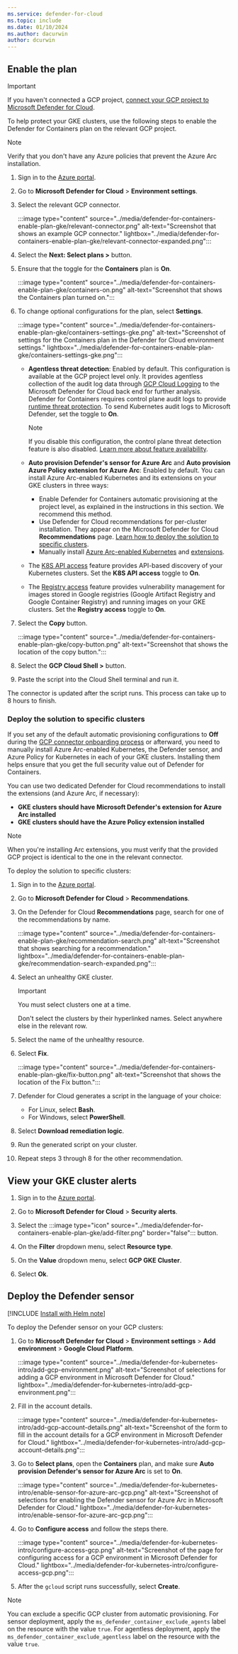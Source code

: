```yaml
---
ms.service: defender-for-cloud
ms.topic: include
ms.date: 01/10/2024
ms.author: dacurwin
author: dcurwin
---
```


## Enable the plan

> [!IMPORTANT]
> If you haven't connected a GCP project, [connect your GCP project to Microsoft Defender for Cloud](../tutorial-enable-container-gcp.md).

To help protect your GKE clusters, use the following steps to enable the Defender for Containers plan on the relevant GCP project.

> [!NOTE]
> Verify that you don't have any Azure policies that prevent the Azure Arc installation.

1. Sign in to the [Azure portal](https://portal.azure.com).

1. Go to **Microsoft Defender for Cloud** > **Environment settings**.

1. Select the relevant GCP connector.

    :::image type="content" source="../media/defender-for-containers-enable-plan-gke/relevant-connector.png" alt-text="Screenshot that shows an example GCP connector." lightbox="../media/defender-for-containers-enable-plan-gke/relevant-connector-expanded.png":::

1. Select the **Next: Select plans >** button.

1. Ensure that the toggle for the **Containers** plan is **On**.

    :::image type="content" source="../media/defender-for-containers-enable-plan-gke/containers-on.png" alt-text="Screenshot that shows the Containers plan turned on.":::

1. To change optional configurations for the plan, select **Settings**.

    :::image type="content" source="../media/defender-for-containers-enable-plan-gke/containers-settings-gke.png" alt-text="Screenshot of settings for the Containers plan in the Defender for Cloud environment settings." lightbox="../media/defender-for-containers-enable-plan-gke/containers-settings-gke.png":::

    - **Agentless threat detection**: Enabled by default. This configuration is available at the GCP project level only. It provides agentless collection of the audit log data through [GCP Cloud Logging](https://cloud.google.com/logging/) to the Microsoft Defender for Cloud back end for further analysis. Defender for Containers requires control plane audit logs to provide [runtime threat protection](../defender-for-containers-introduction.md#run-time-protection-for-kubernetes-nodes-and-clusters). To send Kubernetes audit logs to Microsoft Defender, set the toggle to **On**.

        > [!NOTE]
        > If you disable this configuration, the control plane threat detection feature is also disabled. [Learn more about feature availability](../supported-machines-endpoint-solutions-clouds-containers.md).

    - **Auto provision Defender's sensor for Azure Arc** and **Auto provision Azure Policy extension for Azure Arc**: Enabled by default. You can install Azure Arc-enabled Kubernetes and its extensions on your GKE clusters in three ways:
      - Enable Defender for Containers automatic provisioning at the project level, as explained in the instructions in this section. We recommend this method.
      - Use Defender for Cloud recommendations for per-cluster installation. They appear on the Microsoft Defender for Cloud **Recommendations** page. [Learn how to deploy the solution to specific clusters](../defender-for-containers-enable.md?tabs=defender-for-container-gke#deploy-the-solution-to-specific-clusters).
      - Manually install [Azure Arc-enabled Kubernetes](/azure/azure-arc/kubernetes/quickstart-connect-cluster) and [extensions](/azure/azure-arc/kubernetes/extensions).

    - The [K8S API access](../defender-for-containers-architecture.md#how-does-agentless-discovery-for-kubernetes-in-gcp-work) feature provides API-based discovery of your Kubernetes clusters. Set the **K8S API access** toggle to **On**.
    - The [Registry access](../agentless-vulnerability-assessment-gcp.md) feature provides vulnerability management for images stored in Google registries (Google Artifact Registry and Google Container Registry) and running images on your GKE clusters. Set the **Registry access** toggle to **On**.

2. Select the **Copy** button.

    :::image type="content" source="../media/defender-for-containers-enable-plan-gke/copy-button.png" alt-text="Screenshot that shows the location of the copy button.":::

3. Select the **GCP Cloud Shell >** button.

4. Paste the script into the Cloud Shell terminal and run it.

The connector is updated after the script runs. This process can take up to 8 hours to finish.

### Deploy the solution to specific clusters

If you set any of the default automatic provisioning configurations to **Off** during the [GCP connector onboarding process](../quickstart-onboard-gcp.md#configure-the-defender-for-containers-plan) or afterward, you need to manually install Azure Arc-enabled Kubernetes, the Defender sensor, and Azure Policy for Kubernetes in each of your GKE clusters. Installing them helps ensure that you get the full security value out of Defender for Containers.

You can use two dedicated Defender for Cloud recommendations to install the extensions (and Azure Arc, if necessary):

- **GKE clusters should have Microsoft Defender's extension for Azure Arc installed**
- **GKE clusters should have the Azure Policy extension installed**

> [!NOTE]
> When you're installing Arc extensions, you must verify that the provided GCP project is identical to the one in the relevant connector.

To deploy the solution to specific clusters:

1. Sign in to the [Azure portal](https://portal.azure.com).

1. Go to **Microsoft Defender for Cloud** > **Recommendations**.

1. On the Defender for Cloud **Recommendations** page, search for one of the recommendations by name.

    :::image type="content" source="../media/defender-for-containers-enable-plan-gke/recommendation-search.png" alt-text="Screenshot that shows searching for a recommendation." lightbox="../media/defender-for-containers-enable-plan-gke/recommendation-search-expanded.png":::

1. Select an unhealthy GKE cluster.

    > [!IMPORTANT]
    > You must select clusters one at a time.
    >
    > Don't select the clusters by their hyperlinked names. Select anywhere else in the relevant row.

1. Select the name of the unhealthy resource.

1. Select **Fix**.

    :::image type="content" source="../media/defender-for-containers-enable-plan-gke/fix-button.png" alt-text="Screenshot that shows the location of the Fix button.":::

1. Defender for Cloud generates a script in the language of your choice:
    - For Linux, select **Bash**.
    - For Windows, select **PowerShell**.

1. Select **Download remediation logic**.

1. Run the generated script on your cluster.

1. Repeat steps 3 through 8 for the other recommendation.

## View your GKE cluster alerts

1. Sign in to the [Azure portal](https://portal.azure.com).

1. Go to **Microsoft Defender for Cloud** > **Security alerts**.

1. Select the :::image type="icon" source="../media/defender-for-containers-enable-plan-gke/add-filter.png" border="false"::: button.

1. On the **Filter** dropdown menu, select **Resource type**.

1. On the **Value** dropdown menu, select **GCP GKE Cluster**.

1. Select **Ok**.

## Deploy the Defender sensor

[!INCLUDE [Install with Helm note](./includes/helm-install-note.md)]

To deploy the Defender sensor on your GCP clusters:

1. Go to **Microsoft Defender for Cloud** > **Environment settings** > **Add environment** > **Google Cloud Platform**.

    :::image type="content" source="../media/defender-for-kubernetes-intro/add-gcp-environment.png" alt-text="Screenshot of selections for adding a GCP environment in Microsoft Defender for Cloud." lightbox="../media/defender-for-kubernetes-intro/add-gcp-environment.png":::

1. Fill in the account details.

    :::image type="content" source="../media/defender-for-kubernetes-intro/add-gcp-account-details.png" alt-text="Screenshot of the form to fill in the account details for a GCP environment in Microsoft Defender for Cloud." lightbox="../media/defender-for-kubernetes-intro/add-gcp-account-details.png":::

1. Go to **Select plans**, open the **Containers** plan, and make sure **Auto provision Defender's sensor for Azure Arc** is set to **On**.

    :::image type="content" source="../media/defender-for-kubernetes-intro/enable-sensor-for-azure-arc-gcp.png" alt-text="Screenshot of selections for enabling the Defender sensor for Azure Arc in Microsoft Defender for Cloud." lightbox="../media/defender-for-kubernetes-intro/enable-sensor-for-azure-arc-gcp.png":::

1. Go to **Configure access** and follow the steps there.

    :::image type="content" source="../media/defender-for-kubernetes-intro/configure-access-gcp.png" alt-text="Screenshot of the page for configuring access for a GCP environment in Microsoft Defender for Cloud." lightbox="../media/defender-for-kubernetes-intro/configure-access-gcp.png":::

1. After the `gcloud` script runs successfully, select **Create**.

> [!NOTE]
> You can exclude a specific GCP cluster from automatic provisioning. For sensor deployment, apply the `ms_defender_container_exclude_agents` label on the resource with the value `true`. For agentless deployment, apply the `ms_defender_container_exclude_agentless` label on the resource with the value `true`.

